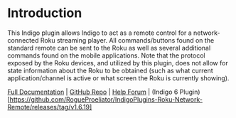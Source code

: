 # Introduction
This Indigo plugin allows Indigo to act as a remote control for a network-connected Roku streaming player. All commands/buttons found on the standard remote can be sent to the Roku as well as several additional commands found on the mobile applications. Note that the protocol exposed by the Roku devices, and utilized by this plugin, does not allow for state information about the Roku to be obtained (such as what current application/channel is active or what screen the Roku is currently showing).

[Full Documentation](https://github.com/RogueProeliator/IndigoPlugins-Roku-Network-Remote/wiki) | [GitHub Repo](https://github.com/RogueProeliator/IndigoPlugins-Roku-Network-Remote) | [Help Forum](http://forums.indigodomo.com/viewforum.php?f=61) | (Indigo 6 Plugin)[https://github.com/RogueProeliator/IndigoPlugins-Roku-Network-Remote/releases/tag/v1.6.19]

